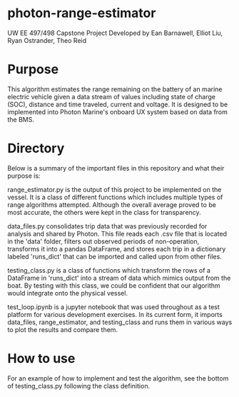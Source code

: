 # photon-range-estimator
UW EE 497/498 Capstone Project
Developed by Ean Barnawell, Elliot Liu, Ryan Ostrander, Theo Reid

# Purpose
This algorithm estimates the range remaining on the battery of an marine electric vehicle given a data stream of values including state of charge (SOC), distance and time traveled, current and voltage. It is designed to be implemented into Photon Marine's onboard UX system based on data from the BMS. 

# Directory
Below is a summary of the important files in this repository and what their purpose is:

range_estimator.py is the output of this project to be implemented on the vessel. It is a class of different functions which includes multiple types of range algorithms attempted. Although the overall average proved to be most accurate, the others were kept in the class for transparency. 

data_files.py consolidates trip data that was previously recorded for analysis and shared by Photon. This file reads each .csv file that is located in the 'data' folder, filters out observed periods of non-operation, transforms it into a pandas DataFrame, and stores each trip in a dictionary labeled 'runs_dict' that can be imported and called upon from other files. 

testing_class.py is a class of functions which transform the rows of a DataFrame in 'runs_dict' into a stream of data which mimics output from the boat. By testing with this class, we could be confident that our algorithm would integrate onto the physical vessel. 

test_loop.ipynb is a jupyter notebook that was used throughout as a test platform for various development exercises. In its current form, it imports data_files, range_estimator, and testing_class and runs them in various ways to plot the results and compare them. 

# How to use
For an example of how to implement and test the algorithm, see the bottom of testing_class.py following the class definition. 


